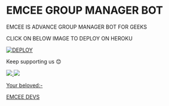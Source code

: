 # EMCEE GROUP MANAGER BOT

EMCEE IS ADVANCE GROUP MANAGER BOT FOR GEEKS 

CLICK ON BELOW IMAGE TO DEPLOY ON HEROKU 

[![DEPLOY](https://telegra.ph/file/0ef205e512d6454449b5f.jpg)](https://heroku.com/deploy?template=https://github.com/satyanandatripathi/EMCEE)

Keep supporting us 😊

<a href="https://github.com/satyanandatripathi/emcee" alt="GitHub repo size"> <img src="https://img.shields.io/github/repo-size/satyanandatripathi/emcee" />
<a href="https://t.me/Emcee_Support" alt="Telegram!"> <img src="https://aleen42.github.io/badges/src/telegram.svg" /> 


Your beloved:-

[EMCEE DEVS](https://t.me/Emcee_Devs)
